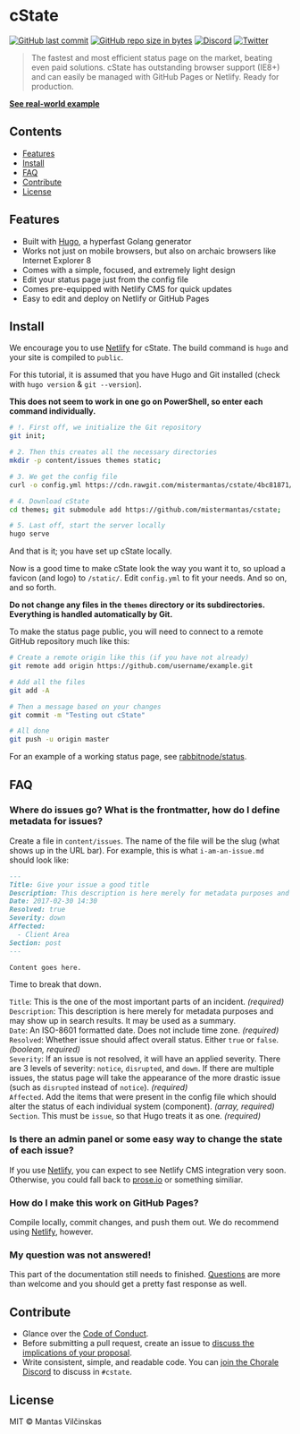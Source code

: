 # cState

[![GitHub last commit](https://img.shields.io/github/last-commit/mistermantas/cstate.svg?style=flat-square)](https://github.com/mistermantas/cstate/commits/master)
[![GitHub repo size in bytes](https://img.shields.io/github/repo-size/mistermantas/cstate.svg?style=flat-square)](https://github.com/mistermantas/cstate/tree/master/)
[![Discord](https://img.shields.io/badge/discord-join%20chat-7289DA.svg?style=flat-square)](http://discord.io/choraleapp)  [![Twitter](https://img.shields.io/twitter/follow/mistermantas.svg?style=social&label=Follow)](https://twitter.com/mistermantas)

> The fastest and most efficient status page on the market, beating even paid solutions. cState has outstanding browser support (IE8+) and can easily be managed with GitHub Pages or Netlify. Ready for production.

[**See real-world example**](https://status.rabbitnode.com)

## Contents

+ [Features](#features)
+ [Install](#install)
+ [FAQ](#faq)
+ [Contribute](#contribute)
+ [License](#license)

## Features

+ Built with [Hugo](https://gohugo.io), a hyperfast Golang generator
+ Works not just on mobile browsers, but also on archaic browsers like Internet Explorer 8
+ Comes with a simple, focused, and extremely light design
+ Edit your status page just from the config file
+ Comes pre-equipped with Netlify CMS for quick updates
+ Easy to edit and deploy on Netlify or GitHub Pages

## Install

We encourage you to use [Netlify](https://www.netlify.com) for cState. The build command is `hugo` and your site is compiled to `public`.

For this tutorial, it is assumed that you have Hugo and Git installed (check with `hugo version` & `git --version`).

**This does not seem to work in one go on PowerShell, so enter each command individually.**

```bash
# !. First off, we initialize the Git repository
git init;

# 2. Then this creates all the necessary directories
mkdir -p content/issues themes static;

# 3. We get the config file
curl -o config.yml https://cdn.rawgit.com/mistermantas/cstate/4bc81871/config-example.yml;

# 4. Download cState
cd themes; git submodule add https://github.com/mistermantas/cstate;

# 5. Last off, start the server locally
hugo serve
```

And that is it; you have set up cState locally.

Now is a good time to make cState look the way you want it to, so upload a favicon (and logo) to `/static/`. Edit `config.yml` to fit your needs. And so on, and so forth.

**Do not change any files in the `themes` directory or its subdirectories. Everything is handled automatically by Git.**

To make the status page public, you will need to connect to a remote GitHub repository much like this:

```bash
# Create a remote origin like this (if you have not already)
git remote add origin https://github.com/username/example.git

# Add all the files
git add -A

# Then a message based on your changes
git commit -m "Testing out cState"

# All done
git push -u origin master
```

For an example of a working status page, see [rabbitnode/status](https://github.com/rabbitnode/status).

## FAQ

### Where do issues go? What is the frontmatter, how do I define metadata for issues?

Create a file in `content/issues`. The name of the file will be the slug (what shows up in the URL bar). For example, this is what `i-am-an-issue.md` should look like:

```md
---
Title: Give your issue a good title
Description: This description is here merely for metadata purposes and may show up in search results. It may be used as a summary.
Date: 2017-02-30 14:30
Resolved: true
Severity: down
Affected:
  - Client Area
Section: post
---

Content goes here.
```

Time to break that down.

`Title`: This is the one of the most important parts of an incident. *(required)*  
`Description`: This description is here merely for metadata purposes and may show up in search results. It may be used as a summary.  
`Date`: An ISO-8601 formatted date. Does not include time zone. *(required)*  
`Resolved`: Whether issue should affect overall status. Either `true` or `false`. *(boolean, required)*  
`Severity`: If an issue is not resolved, it will have an applied severity. There are 3 levels of severity: `notice`, `disrupted`, and `down`. If there are multiple issues, the status page will take the appearance of the more drastic issue (such as `disrupted` instead of `notice`). *(required)*  
`Affected`. Add the items that were present in the config file which should alter the status of each individual system (component). *(array, required)*  
`Section`. This must be `issue`, so that Hugo treats it as one. *(required)*  

### Is there an admin panel or some easy way to change the state of each issue?

If you use [Netlify](https://www.netlify.com), you can expect to see Netlify CMS integration very soon. Otherwise, you could fall back to [prose.io](http://prose.io) or something similiar.

### How do I make this work on GitHub Pages?

Compile locally, commit changes, and push them out. We do recommend using [Netlify](https://www.netlify.com), however.

### My question was not answered!

This part of the documentation still needs to finished. [Questions](https://github.com/mistermantas/cstate/issues) are more than welcome and you should get a pretty fast response as well.

## Contribute

+ Glance over the [Code of Conduct](/CODE_OF_CONDUCT.md).
+ Before submitting a pull request, create an issue to [discuss the implications of your proposal](https://github.com/mistermantas/cstate/issues).
+ Write consistent, simple, and readable code. You can [join the Chorale Discord](http://discord.io/choraleapp) to discuss in `#cstate`.

## License

MIT © Mantas Vilčinskas
